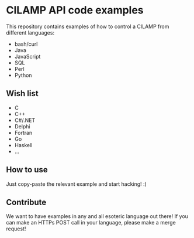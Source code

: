 CILAMP API code examples
========================

This repository contains examples of how to control a CILAMP from different languages:

 - bash/curl
 - Java
 - JavaScript
 - SQL
 - Perl
 - Python
 
Wish list
---------
 - C
 - C++
 - C#/.NET
 - Delphi
 - Fortran
 - Go
 - Haskell
 - ...

How to use
----------
Just copy-paste the relevant example and start hacking! :)

Contribute
----------
We want to have examples in any and all esoteric language out there! If you can make an HTTPs POST call in your language, please make a merge request!

